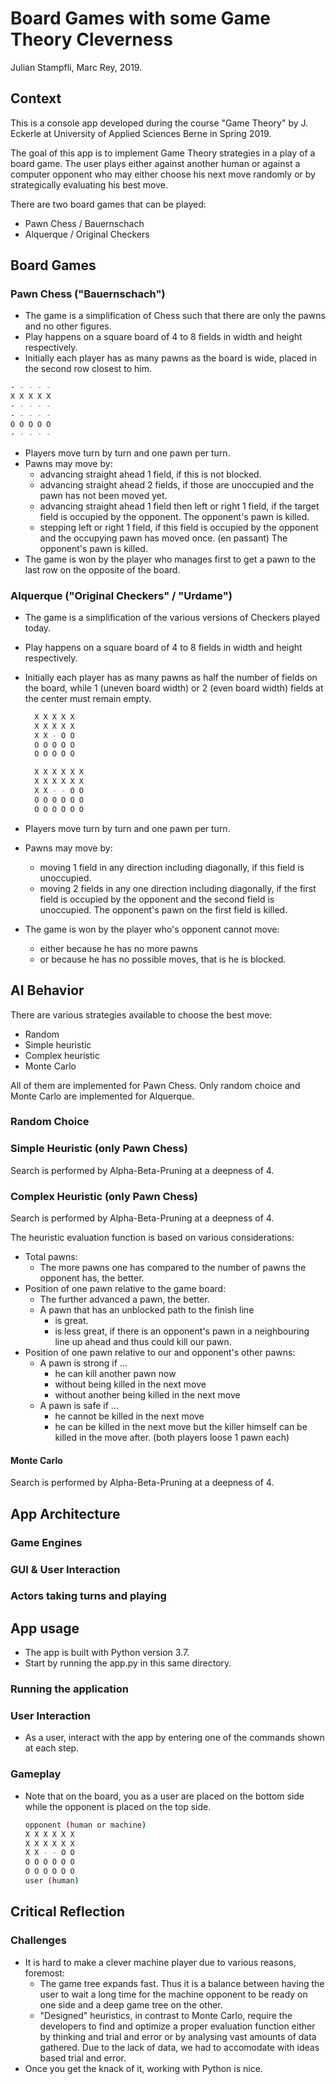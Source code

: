 # Board Games with some Game Theory Cleverness

Julian Stampfli, Marc Rey, 2019.

## Context

This is a console app developed during the course "Game Theory" by J. Eckerle at University of Applied Sciences Berne in Spring 2019.

The goal of this app is to implement Game Theory strategies in a play of a board game. The user plays either against another human or against a computer opponent who may either choose his next move randomly or by strategically evaluating his best move.

There are two board games that can be played:

- Pawn Chess / Bauernschach
- Alquerque / Original Checkers

## Board Games

### Pawn Chess ("Bauernschach")

- The game is a simplification of Chess such that there are only the pawns and no other figures.
- Play happens on a square board of 4 to 8 fields in width and height respectively.
- Initially each player has as many pawns as the board is wide, placed in the second row closest to him.

```bash
- - - - -
X X X X X
- - - - -
- - - - -
O O O O O
- - - - -
```

- Players move turn by turn and one pawn per turn.
- Pawns may move by:
  - advancing straight ahead 1 field, if this is not blocked.
  - advancing straight ahead 2 fields, if those are unoccupied and the pawn has not been moved yet.
  - advancing straight ahead 1 field then left or right 1 field, if the target field is occupied by the opponent. The opponent's pawn is killed.
  - stepping left or right 1 field, if this field is occupied by the opponent and the occupying pawn has moved once. (en passant) The opponent's pawn is killed.
- The game is won by the player who manages first to get a pawn to the last row on the opposite of the board.

### Alquerque ("Original Checkers" / "Urdame")

- The game is a simplification of the various versions of Checkers played today.
- Play happens on a square board of 4 to 8 fields in width and height respectively.
- Initially each player has as many pawns as half the number of fields on the board, while 1 (uneven board width) or 2 (even board width) fields at the center must remain empty.

  ```bash
    X X X X X
    X X X X X
    X X - O O
    O O O O O
    O O O O O
  ```

  ```bash
    X X X X X X
    X X X X X X
    X X - - O O
    O O O O O O
    O O O O O O
    ```

- Players move turn by turn and one pawn per turn.
- Pawns may move by:
  - moving 1 field in any direction including diagonally, if this field is unoccupied.
  - moving 2 fields in any one direction including diagonally, if the first field is occupied by the opponent and the second field is unoccupied. The opponent's pawn on the first field is killed.
- The game is won by the player who's opponent cannot move:
  - either because he has no more pawns
  - or because he has no possible moves, that is he is blocked.

## AI Behavior

There are various strategies available to choose the best move:

- Random
- Simple heuristic
- Complex heuristic
- Monte Carlo

All of them are implemented for Pawn Chess. Only random choice and Monte Carlo are implemented for Alquerque.

### Random Choice

### Simple Heuristic (only Pawn Chess)

Search is performed by Alpha-Beta-Pruning at a deepness of 4.


### Complex Heuristic (only Pawn Chess)

Search is performed by Alpha-Beta-Pruning at a deepness of 4.

The heuristic evaluation function is based on various considerations:

- Total pawns:
  - The more pawns one has compared to the number of pawns the opponent has, the better.
- Position of one pawn relative to the game board:
  - The further advanced a pawn, the better.
  - A pawn that has an unblocked path to the finish line
    - is great.
    - is less great, if there is an opponent's pawn in a neighbouring line up ahead and thus could kill our pawn.
- Position of one pawn relative to our and opponent's other pawns:
  - A pawn is strong if ...
    - he can kill another pawn now
    - without being killed in the next move
    - without another being killed in the next move
  - A pawn is safe if ...
    - he cannot be killed in the next move
    - he can be killed in the next move but the killer himself can be killed in the move after. (both players loose 1 pawn each)

#### Monte Carlo

Search is performed by Alpha-Beta-Pruning at a deepness of 4.

## App Architecture

### Game Engines

### GUI & User Interaction

### Actors taking turns and playing

## App usage

- The app is built with Python version 3.7.
- Start by running the app.py in this same directory.

### Running the application

### User Interaction

- As a user, interact with the app by entering one of the commands shown at each step.

### Gameplay

- Note that on the board, you as a user are placed on the bottom side while the opponent is placed on the top side.

  ```bash
  opponent (human or machine)
  X X X X X X
  X X X X X X
  X X - - O O
  O O O O O O
  O O O O O O
  user (human)
  ```

## Critical Reflection

### Challenges

- It is hard to make a clever machine player due to various reasons, foremost:
  - The game tree expands fast. Thus it is a balance between having the user to wait a long time for the machine opponent to be ready on one side and a deep game tree on the other.
  - "Designed" heuristics, in contrast to Monte Carlo, require the developers to find and optimize a proper evaluation function either by thinking and trial and error or by analysing vast amounts of data gathered. Due to the lack of data, we had to accomodate with ideas based trial and error.
- Once you get the knack of it, working with Python is nice.

